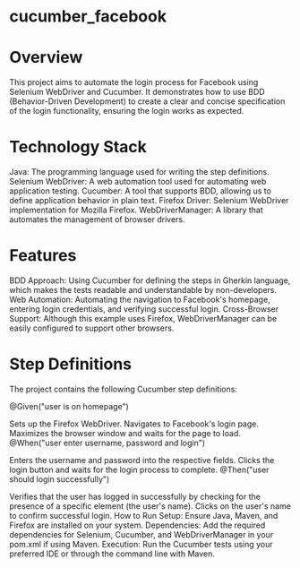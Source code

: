 # cucumber_facebook
# Overview
This project aims to automate the login process for Facebook using Selenium WebDriver and Cucumber. It demonstrates how to use BDD (Behavior-Driven Development) to create a clear and concise specification of the login functionality, ensuring the login works as expected.

# Technology Stack
Java: The programming language used for writing the step definitions.
Selenium WebDriver: A web automation tool used for automating web application testing.
Cucumber: A tool that supports BDD, allowing us to define application behavior in plain text.
Firefox Driver: Selenium WebDriver implementation for Mozilla Firefox.
WebDriverManager: A library that automates the management of browser drivers.
# Features
BDD Approach: Using Cucumber for defining the steps in Gherkin language, which makes the tests readable and understandable by non-developers.
Web Automation: Automating the navigation to Facebook's homepage, entering login credentials, and verifying successful login.
Cross-Browser Support: Although this example uses Firefox, WebDriverManager can be easily configured to support other browsers.
# Step Definitions
The project contains the following Cucumber step definitions:

@Given("user is on homepage")

Sets up the Firefox WebDriver.
Navigates to Facebook's login page.
Maximizes the browser window and waits for the page to load.
@When("user enter username, password and login")

Enters the username and password into the respective fields.
Clicks the login button and waits for the login process to complete.
@Then("user should login successfully")

Verifies that the user has logged in successfully by checking for the presence of a specific element (the user's name).
Clicks on the user's name to confirm successful login.
How to Run
Setup: Ensure Java, Maven, and Firefox are installed on your system.
Dependencies: Add the required dependencies for Selenium, Cucumber, and WebDriverManager in your pom.xml if using Maven.
Execution: Run the Cucumber tests using your preferred IDE or through the command line with Maven.
